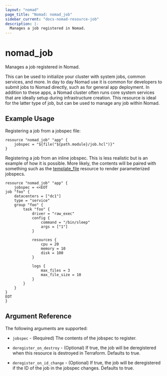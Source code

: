 ```yaml
---
layout: "nomad"
page_title: "Nomad: nomad_job"
sidebar_current: "docs-nomad-resource-job"
description: |-
  Manages a job registered in Nomad.
---
```


# nomad\_job

Manages a job registered in Nomad.

This can be used to initialize your cluster with system jobs, common services,
and more. In day to day Nomad use it is common for developers to submit
jobs to Nomad directly, such as for general app deployment. In addition to
these apps, a Nomad cluster often runs core system services that are ideally
setup during infrastructure creation. This resource is ideal for the latter
type of job, but can be used to manage any job within Nomad.

## Example Usage

Registering a job from a jobspec file:

```
resource "nomad_job" "app" {
    jobspec = "${file("${path.module}/job.hcl")}"
}
```

Registering a job from an inline jobspec. This is less realistic but
is an example of how it is possible. More likely, the contents will
be paired with something such as the
[template_file](https://www.terraform.io/docs/providers/template/d/file.html)
resource to render parameterized jobspecs.

```
resource "nomad_job" "app" {
    jobspec = <<EOT
job "foo" {
    datacenters = ["dc1"]
    type = "service"
    group "foo" {
        task "foo" {
            driver = "raw_exec"
            config {
                command = "/bin/sleep"
                args = ["1"]
            }

            resources {
                cpu = 20
                memory = 10
                disk = 100
            }

            logs {
                max_files = 3
                max_file_size = 10
            }
        }
    }
}
EOT
}
```

## Argument Reference

The following arguments are supported:

* `jobspec` - (Required) The contents of the jobspec to register.

* `deregister_on_destroy` - (Optional) If true, the job will be deregistered
  when this resource is destroyed in Terraform. Defaults to true.

* `deregister_on_id_change` - (Optional) If true, the job will be deregistered
  if the ID of the job in the jobspec changes. Defaults to true.
